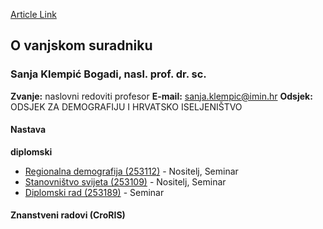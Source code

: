 [Article Link](https://www.fhs.hr/djelatnik/sanja.klempic_bogadi)

## O vanjskom suradniku
###  Sanja Klempić Bogadi, nasl. prof. dr. sc. 
**Zvanje:**
naslovni redoviti profesor 
**E-mail:**
[sanja.klempic@imin.hr](javascript:startMail\('nfwa.nyxzrvc@pzvavu.e'\);)
**Odsjek:**
ODSJEK ZA DEMOGRAFIJU I HRVATSKO ISELJENIŠTVO 
#### Nastava
**diplomski**
  * [Regionalna demografija (253112)](https://www.fhs.hr/predmet/regdem) - Nositelj, Seminar
  * [Stanovništvo svijeta (253109)](https://www.fhs.hr/predmet/stasvi_b) - Nositelj, Seminar
  * [Diplomski rad (253189)](https://www.fhs.hr/predmet/diprad_j) - Seminar


#### Znanstveni radovi (CroRIS)
